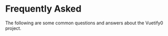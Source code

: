# Frequently Asked

The following are some common questions and answers about the Vuetify0 project.

<DocsPageFeatures :frontmatter />
